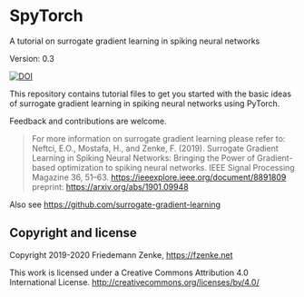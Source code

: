 # SpyTorch
A tutorial on surrogate gradient learning in spiking neural networks

Version: 0.3 

[![DOI](https://zenodo.org/badge/170391179.svg)](https://zenodo.org/badge/latestdoi/170391179)

This repository contains tutorial files to get you started with the basic ideas
of surrogate gradient learning in spiking neural networks using PyTorch. 

Feedback and contributions are welcome.

> For more information on surrogate gradient learning please refer to:
> Neftci, E.O., Mostafa, H., and Zenke, F. (2019). Surrogate Gradient Learning in Spiking Neural Networks: Bringing the Power of Gradient-based optimization to spiking neural networks. IEEE Signal Processing Magazine 36, 51–63.
> https://ieeexplore.ieee.org/document/8891809
> preprint: https://arxiv.org/abs/1901.09948


Also see https://github.com/surrogate-gradient-learning

## Copyright and license

Copyright 2019-2020 Friedemann Zenke, https://fzenke.net

This work is licensed under a Creative Commons Attribution 4.0 International License.
http://creativecommons.org/licenses/by/4.0/
